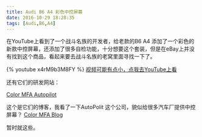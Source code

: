 ```yaml
---
title: Audi B6 A4 彩色中控屏幕
date: 2016-10-29 18:28:35
tags: [Audi,B6,A4]
---
```


在YouTube上看到了一个战斗名族的开发者，给老款的B6 A4 添加了一个彩色的新款中控屏幕，还添加了很多自检功能，十分想要这个套装，但是在eBay上并没有找到这个商品，看起来要去战斗名族的老窝里面寻找一下了。

{% youtube x4rM9b3M8FY %}
[视频可能有点小，点我去YouTube上看](https://www.youtube.com/watch?v=x4rM9b3M8FY)

还有它们的研发网站：

[Color MFA Autopilot](https://vk.com/colormfa)

这个是它们的博客，我看了一下AutoPolit 这个公司，貌似给很多汽车厂提供中控屏幕？
[Color MFA Blog](https://www.drive2.ru/o/MultiMFA)

暂时就这些。
